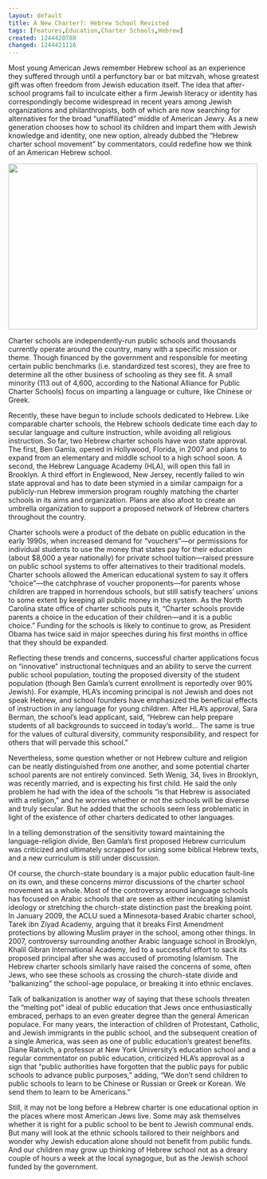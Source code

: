```yaml
---
layout: default
title: A New Charter?: Hebrew School Revisted
tags: [Features,Education,Charter Schools,Hebrew]
created: 1244420788
changed: 1244421116
---
```

<p>Most young American Jews remember Hebrew school as an experience they suffered through until a perfunctory bar or bat mitzvah, whose greatest gift was often freedom from Jewish education itself. The idea that after-school programs fail to inculcate either a firm Jewish literacy or identity has correspondingly become widespread in recent years among Jewish organizations and philanthropists, both of which are now searching for alternatives for the broad &ldquo;unaffiliated&rdquo; middle of American Jewry. As a new generation chooses how to school its children and impart them with Jewish knowledge and identity, one new option, already dubbed the &ldquo;Hebrew charter school movement&rdquo; by commentators, could redefine how we think of an American Hebrew school.</p>
<p><img height="333" width="500" alt="" src="/files/imagecache/thumb-100/profile_images/Issue%208%20Charter%20Schools%202.jpg" /></p>
<p>Charter schools are independently-run public schools and thousands currently operate around the country, many with a specific mission or theme. Though financed by the government and responsible for meeting certain public benchmarks (i.e. standardized test scores), they are free to determine all the other business of schooling as they see fit. A small minority (113 out of 4,600, according to the National Alliance for Public Charter Schools) focus on imparting a language or culture, like Chinese or Greek.</p>
<p>Recently, these have begun to include schools dedicated to Hebrew. Like comparable charter schools, the Hebrew schools dedicate time each day to secular language and culture instruction, while avoiding all religious instruction. So far, two Hebrew charter schools have won state approval. The first, Ben Gamla, opened in Hollywood, Florida, in 2007 and plans to expand from an elementary and middle school to a high school soon. A second, the Hebrew Language Academy (HLA), will open this fall in Brooklyn. A third effort in Englewood, New Jersey, recently failed to win state approval and has to date been stymied in a similar campaign for a publicly-run Hebrew immersion program roughly matching the charter schools in its aims and organization. Plans are also afoot to create an umbrella organization to support a proposed network of Hebrew charters throughout the country.</p>
<p>Charter schools were a product of the debate on public education in the early 1990s, when increased demand for &ldquo;vouchers&rdquo;&mdash;or permissions for individual students to use the money that states pay for their education (about $8,000 a year nationally) for private school tuition&mdash;raised pressure on public school systems to offer alternatives to their traditional models. Charter schools allowed the American educational system to say it offers &ldquo;choice&rdquo;&mdash;the catchphrase of voucher proponents&mdash;for parents whose children are trapped in horrendous schools, but still satisfy teachers&rsquo; unions to some extent by keeping all public money in the system. As the North Carolina state office of charter schools puts it, &ldquo;Charter schools provide parents a choice in the education of their children&mdash;and it is a public choice.&rdquo; Funding for the schools is likely to continue to grow, as President Obama has twice said in major speeches during his first months in office that they should be expanded.</p>
<p>Reflecting these trends and concerns, successful charter applications focus on &ldquo;innovative&rdquo; instructional techniques and an ability to serve the current public school population, touting the proposed diversity of the student population (though Ben Gamla&rsquo;s current enrollment is reportedly over 90% Jewish). For example, HLA&rsquo;s incoming principal is not Jewish and does not speak Hebrew, and school founders have emphasized the beneficial effects of instruction in any language for young children. After HLA&rsquo;s approval, Sara Berman, the school&rsquo;s lead applicant, said, &ldquo;Hebrew can help prepare students of all backgrounds to succeed in today&rsquo;s world&hellip; The same is true for the values of cultural diversity, community responsibility, and respect for others that will pervade this school.&rdquo;</p>
<p>Nevertheless, some question whether or not Hebrew culture and religion can be neatly distinguished from one another, and some potential charter school parents are not entirely convinced. Seth Wenig, 34, lives in Brooklyn, was recently married, and is expecting his first child. He said the only problem he had with the idea of the schools &ldquo;is that Hebrew is associated with a religion,&rdquo; and he worries whether or not the schools will be diverse and truly secular. But he added that the schools seem less problematic in light of the existence of other charters dedicated to other languages.</p>
<p>In a telling demonstration of the sensitivity toward maintaining the language-religion divide, Ben Gamla&rsquo;s first proposed Hebrew curriculum was criticized and ultimately scrapped for using some biblical Hebrew texts, and a new curriculum is still under discussion.</p>
<p>Of course, the church-state boundary is a major public education fault-line on its own, and these concerns mirror discussions of the charter school movement as a whole. Most of the controversy around language schools has focused on Arabic schools that are seen as either inculcating Islamist ideology or stretching the church-state distinction past the breaking point. In January 2009, the ACLU sued a Minnesota-based Arabic charter school, Tarek ibn Ziyad Academy, arguing that it breaks First Amendment protections by allowing Muslim prayer in the school, among other things. In 2007, controversy surrounding another Arabic language school in Brooklyn, Khalil Gibran International Academy, led to a successful effort to sack its proposed principal after she was accused of promoting Islamism. The Hebrew charter schools similarly have raised the concerns of some, often Jews, who see these schools as crossing the church-state divide and &ldquo;balkanizing&rdquo; the school-age populace, or breaking it into ethnic enclaves.</p>
<p>Talk of balkanization is another way of saying that these schools threaten the &ldquo;melting pot&rdquo; ideal of public education that Jews once enthusiastically embraced, perhaps to an even greater degree than the general American populace. For many years, the interaction of children of Protestant, Catholic, and Jewish immigrants in the public school, and the subsequent creation of a single America, was seen as one of public education&rsquo;s greatest benefits. Diane Ratvich, a professor at New York University&rsquo;s education school and a regular commentator on public education, criticized HLA&rsquo;s approval as a sign that &ldquo;public authorities have forgotten that the public pays for public schools to advance public purposes,&rdquo; adding, &ldquo;We don&rsquo;t send children to public schools to learn to be Chinese or Russian or Greek or Korean. We send them to learn to be Americans.&rdquo;</p>
<p>Still, it may not be long before a Hebrew charter is one educational option in the places where most American Jews live. Some may ask themselves whether it is right for a public school to be bent to Jewish communal ends. But many will look at the ethnic schools tailored to their neighbors and wonder why Jewish education alone should not benefit from public funds. And our children may grow up thinking of Hebrew school not as a dreary couple of hours a week at the local synagogue, but as the Jewish school funded by the government.</p>